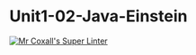 # Unit1-02-Java-Einstein
[![Mr Coxall's Super Linter](https://github.com/ICS4U-Programming-NoahS/Unit1-02-Java-Einstein/workflows/Mr%20Coxall's%20Super%20Linter/badge.svg)](https://github.com/ICS4U-Programming-NoahS/Unit1-02-Java-Einstein/actions/)
